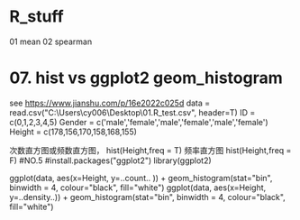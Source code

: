 # R_stuff

01 mean
02 spearman


# 07. hist vs ggplot2 geom_histogram
see https://www.jianshu.com/p/16e2022c025d
data = read.csv("C:\\Users\\cy006\\Desktop\\01.R_test.csv", header=T)
ID = c(0,1,2,3,4,5)
Gender = c('male','female','male','female','male','female')
Height = c(178,156,170,158,168,155)

 次数直方图或频数直方图，
hist(Height,freq = T)
 频率直方图
hist(Height,freq = F)
#NO.5
#install.packages("ggplot2")
library(ggplot2)

ggplot(data, aes(x=Height, y=..count..  )) + geom_histogram(stat="bin", binwidth = 4, colour="black", fill="white")
ggplot(data, aes(x=Height, y=..density..)) + geom_histogram(stat="bin", binwidth = 4, colour="black", fill="white")
